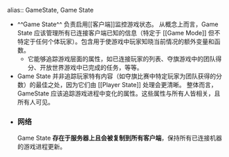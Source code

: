 alias:: GameState, Game State

- ^^Game State^^ 负责启用[[客户端]]监控游戏状态。
  从概念上而言，Game State 应该管理所有已连接客户端已知的信息（特定于 [[Game Mode]] 但不特定于任何个体玩家）。包含用于使游戏中玩家知晓当前情况的额外变量和函数。
	- 它能够追踪游戏层面的属性，如已连接玩家的列表、夺旗游戏中的团队得分、开放世界游戏中已完成的任务，等等。
- Game State 并非追踪玩家特有内容（如夺旗比赛中特定玩家为团队获得的分数）的最佳之处，因为它们由 [[Player State]] 处理会更清晰。
  整体而言，GameState 应该追踪游戏进程中变化的属性。这些属性与所有人皆相关，且所有人可见。
- ### 网络
  Game State **存在于服务器上且会被复制到所有客户端**，保持所有已连接机器的游戏进程更新。